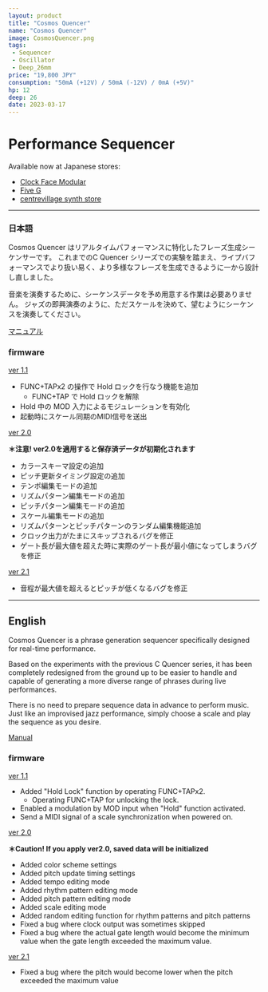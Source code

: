 ```yaml
---
layout: product
title: "Cosmos Quencer"
name: "Cosmos Quencer"
image: CosmosQuencer.png
tags:
 - Sequencer
 - Oscillator
 - Deep_26mm
price: "19,800 JPY"
consumption: "50mA (+12V) / 50mA (-12V) / 0mA (+5V)"
hp: 12
deep: 26
date: 2023-03-17
---
```


# Performance Sequencer

Available now at Japanese stores:

- [Clock Face Modular](https://clockfacemodular.com/products/centrevillage-cosmos-quencer)
- [Five G](https://fiveg.net/?pid=173510519)
- [centrevillage synth store](https://centrevillage.stores.jp/items/641ffe86cd92fe0054fb60be)

---

### 日本語

Cosmos Quencer はリアルタイムパフォーマンスに特化したフレーズ生成シーケンサーです。
これまでのC Quencer シリーズでの実験を踏まえ、ライプバフォーマンスでより扱い易く、より多様なフレーズを生成できるように一から設計し直しました。

音楽を演奏するために、シーケンスデータを予め用意する作業は必要ありません。
ジャズの即興演奏のように、ただスケールを決めて、望むようにシーケンスを演奏してください。

[マニュアル](https://docs.google.com/document/d/1_Whr4eWBCl4U3onve2wlRnI74xXXq1AAWBJG4ziiXdo/edit?usp=sharing)

### firmware

[ver 1.1](https://drive.google.com/file/d/1XxPXW8tJoo2P8ElwdxrxA4mvROmPIWYD/view?usp=sharing)
 
- FUNC+TAPx2 の操作で Hold ロックを行なう機能を追加
  - FUNC+TAP で Hold ロックを解除
- Hold 中の MOD 入力によるモジュレーションを有効化
- 起動時にスケール同期のMIDI信号を送出

[ver 2.0](https://drive.google.com/file/d/19nKScyqwfQ5BW_CWFy8qSIk3PN2BWPDl/view?usp=share_link)

**＊注意! ver2.0を適用すると保存済データが初期化されます**

- カラースキーマ設定の追加
- ピッチ更新タイミング設定の追加
- テンポ編集モードの追加
- リズムパターン編集モードの追加
- ピッチパターン編集モードの追加
- スケール編集モードの追加
- リズムパターンとピッチパターンのランダム編集機能追加
- クロック出力がたまにスキップされるバグを修正
- ゲート長が最大値を超えた時に実際のゲート長が最小値になってしまうバグを修正

[ver 2.1](https://drive.google.com/file/d/1mZTeoLJ4gv8Pp3MTzYEoM6705i-Y02OH/view?usp=sharing)

- 音程が最大値を超えるとピッチが低くなるバグを修正

---

## English
Cosmos Quencer is a phrase generation sequencer specifically designed for real-time performance. 

Based on the experiments with the previous C Quencer series, it has been completely redesigned from the ground up to be easier to handle and capable of generating a more diverse range of phrases during live performances.

There is no need to prepare sequence data in advance to perform music. Just like an improvised jazz performance, simply choose a scale and play the sequence as you desire.

[Manual](https://docs.google.com/document/d/1sI0_VjICNu8YFgrq_1jBzLYS_FRSbUD0Ru3w28ONuu4/edit?usp=sharing)

### firmware

[ver 1.1](https://drive.google.com/file/d/1XxPXW8tJoo2P8ElwdxrxA4mvROmPIWYD/view?usp=sharing)
 
- Added "Hold Lock" function by operating FUNC+TAPx2.
  - Operating FUNC+TAP for unlocking the lock.
- Enabled a modulation by MOD input when "Hold" function activated.
- Send a MIDI signal of a scale synchronization when powered on.

[ver 2.0](https://drive.google.com/file/d/19nKScyqwfQ5BW_CWFy8qSIk3PN2BWPDl/view?usp=share_link)

**＊Caution! If you apply ver2.0, saved data will be initialized**

- Added color scheme settings
- Added pitch update timing settings
- Added tempo editing mode
- Added rhythm pattern editing mode
- Added pitch pattern editing mode
- Added scale editing mode
- Added random editing function for rhythm patterns and pitch patterns
- Fixed a bug where clock output was sometimes skipped
- Fixed a bug where the actual gate length would become the minimum value when the gate length exceeded the maximum value.

[ver 2.1](https://drive.google.com/file/d/1mZTeoLJ4gv8Pp3MTzYEoM6705i-Y02OH/view?usp=sharing)

- Fixed a bug where the pitch would become lower when the pitch exceeded the maximum value
